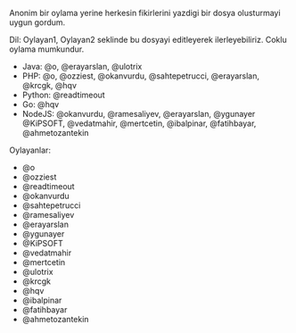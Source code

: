 Anonim bir oylama yerine herkesin fikirlerini yazdigi bir dosya olusturmayi uygun gordum.

Dil: Oylayan1, Oylayan2 seklinde bu dosyayi editleyerek ilerleyebiliriz. Coklu oylama mumkundur.

* Java: @o, @erayarslan, @ulotrix
* PHP: @o, @ozziest, @okanvurdu, @sahtepetrucci, @erayarslan, @krcgk, @hqv
* Python: @readtimeout
* Go: @hqv
* NodeJS: @okanvurdu, @ramesaliyev, @erayarslan, @ygunayer @KiPSOFT, @vedatmahir, @mertcetin, @ibalpinar, @fatihbayar, @ahmetozantekin

Oylayanlar:

* @o
* @ozziest
* @readtimeout
* @okanvurdu
* @sahtepetrucci
* @ramesaliyev
* @erayarslan
* @ygunayer
* @KiPSOFT
* @vedatmahir
* @mertcetin
* @ulotrix
* @krcgk
* @hqv
* @ibalpinar
* @fatihbayar
* @ahmetozantekin
